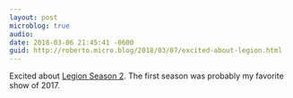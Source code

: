```yaml
---
layout: post
microblog: true
audio: 
date: 2018-03-06 21:45:41 -0600
guid: http://roberto.micro.blog/2018/03/07/excited-about-legion.html
---
```

Excited about [Legion Season 2](https://youtu.be/HmBIn9De-Yc). The first season was probably my favorite show of 2017. 
